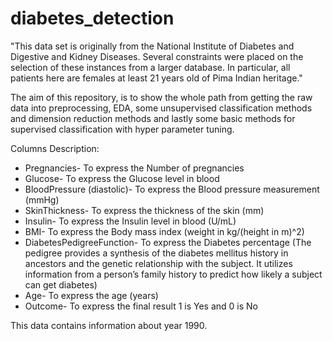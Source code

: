 # diabetes_detection

"This data set is originally from the National Institute of Diabetes and Digestive and Kidney Diseases. Several constraints were placed on the selection of these instances from a larger database. In particular, all patients here are females at least 21 years old of Pima Indian heritage." 

The aim of this repository, is to show the whole path from getting the raw data into preprocessing, EDA, some unsupervised classification methods and dimension reduction methods and lastly some basic methods for supervised classification with hyper parameter tuning.

Columns Description:

  * Pregnancies-	To express the Number of pregnancies
  * Glucose-	To express the Glucose level in blood
  * BloodPressure (diastolic)-	To express the Blood pressure measurement (mmHg)
  * SkinThickness-	To express the thickness of the skin (mm)
  * Insulin-	To express the Insulin level in blood (U/mL)
  * BMI-	To express the Body mass index (weight in kg/(height in m)^2)
  * DiabetesPedigreeFunction-	To express the Diabetes percentage
  (The pedigree provides a synthesis of the diabetes mellitus history in ancestors and the genetic relationship with the subject. It utilizes information from a person’s family history to predict how likely a subject can get diabetes)
  * Age-	To express the age (years)
  * Outcome-	To express the final result 1 is Yes and 0 is No

This data contains information about year 1990.
